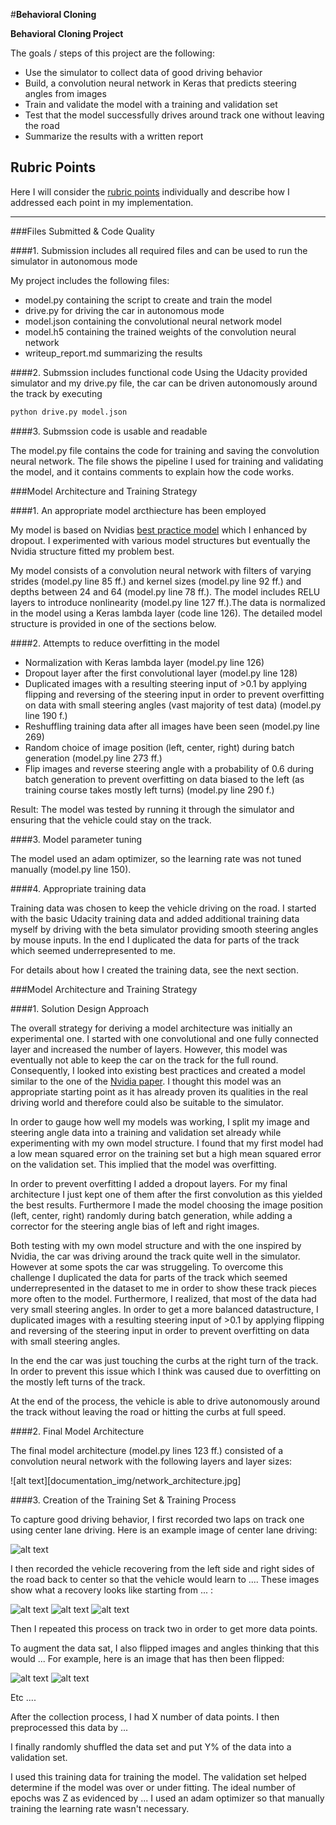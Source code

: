 #**Behavioral Cloning** 

**Behavioral Cloning Project**

The goals / steps of this project are the following:
* Use the simulator to collect data of good driving behavior
* Build, a convolution neural network in Keras that predicts steering angles from images
* Train and validate the model with a training and validation set
* Test that the model successfully drives around track one without leaving the road
* Summarize the results with a written report


[//]: # (Image References)

[image1]: ./examples/placeholder.png "Model Visualization"
[image2]: ./examples/placeholder.png "Grayscaling"
[image3]: ./examples/placeholder_small.png "Recovery Image"
[image4]: ./examples/placeholder_small.png "Recovery Image"
[image5]: ./examples/placeholder_small.png "Recovery Image"
[image6]: ./examples/placeholder_small.png "Normal Image"
[image7]: ./examples/placeholder_small.png "Flipped Image"

## Rubric Points
Here I will consider the [rubric points](https://review.udacity.com/#!/rubrics/432/view) individually and describe how I addressed each point in my implementation.  

---
###Files Submitted & Code Quality

####1. Submission includes all required files and can be used to run the simulator in autonomous mode

My project includes the following files:
* model.py containing the script to create and train the model
* drive.py for driving the car in autonomous mode
* model.json containing the convolutional neural network model
* model.h5 containing the trained weights of the convolution neural network 
* writeup_report.md summarizing the results

####2. Submssion includes functional code
Using the Udacity provided simulator and my drive.py file, the car can be driven autonomously around the track by executing 
```sh
python drive.py model.json
```

####3. Submssion code is usable and readable

The model.py file contains the code for training and saving the convolution neural network. The file shows the pipeline I used for training and validating the model, and it contains comments to explain how the code works.

###Model Architecture and Training Strategy

####1. An appropriate model arcthiecture has been employed

My model is based on Nvidias [best practice model](https://images.nvidia.com/content/tegra/automotive/images/2016/solutions/pdf/end-to-end-dl-using-px.pdf) which I enhanced by dropout. I experimented with various model structures but eventually the Nvidia structure fitted my problem best.

My model consists of a convolution neural network with filters of varying strides (model.py line 85 ff.) and kernel sizes (model.py line 92 ff.) and depths between 24 and 64 (model.py line 78 ff.). The model includes RELU layers to introduce nonlinearity (model.py line 127 ff.).The data is normalized in the model using a Keras lambda layer (code line 126). The detailed model structure is provided in one of the sections below.
   


####2. Attempts to reduce overfitting in the model

* Normalization with Keras lambda layer (model.py line 126)
* Dropout layer after the first convolutional layer (model.py line 128)
* Duplicated images with a resulting steering input of >0.1 by applying flipping and reversing of the steering input in order to prevent overfitting on data with small steering angles (vast majority of test data) (model.py line 190 f.)
* Reshuffling training data after all images have been seen (model.py line 269)
* Random choice of image position (left, center, right) during batch generation (model.py line 273 ff.)
* Flip images and reverse steering angle with a probability of 0.6 during batch generation to prevent overfitting on data biased to the left (as training course takes mostly left turns) (model.py line 290 f.)


Result: The model was tested by running it through the simulator and ensuring that the vehicle could stay on the track.

####3. Model parameter tuning

The model used an adam optimizer, so the learning rate was not tuned manually (model.py line 150).

####4. Appropriate training data

Training data was chosen to keep the vehicle driving on the road. I started with the basic Udacity training data and added additional training data myself by driving with the beta simulator providing smooth steering angles by mouse inputs. In the end I duplicated the data for parts of the track which seemed underrepresented to me. 

For details about how I created the training data, see the next section. 

###Model Architecture and Training Strategy

####1. Solution Design Approach

The overall strategy for deriving a model architecture was initially an experimental one. I started with one convolutional and one fully connected layer and increased the number of layers. However, this model was eventually not able to keep the car on the track for the full round.
Consequently, I looked into existing best practices and created a model similar to the one of the [Nvidia paper](https://images.nvidia.com/content/tegra/automotive/images/2016/solutions/pdf/end-to-end-dl-using-px.pdf).
I thought this model was an appropriate starting point as it has already proven its qualities in the real driving world and therefore could also be suitable to the simulator.

In order to gauge how well my models was working, I split my image and steering angle data into a training and validation set already while experimenting with my own model structure. I found that my first model had a low mean squared error on the training set but a high mean squared error on the validation set. This implied that the model was overfitting. 

In order to prevent overfitting I added a dropout layers. For my final architecture I just kept one of them after the first convolution as this yielded the best results. Furthermore I made the model choosing the image position (left, center, right) randomly during batch generation, while adding a corrector for the steering angle bias of left and right images.

Both testing with my own model structure and with the one inspired by Nvidia, the car was driving around the track quite well in the simulator. However at some spots the car was struggeling. To overcome this challenge I duplicated the data for parts of the track which seemed underrepresented in the dataset to me in order to show these track pieces more often to the model.
Furthermore, I realized, that most of the data had very small steering angles. In order to get a more balanced datastructure, I duplicated images with a resulting steering input of >0.1 by applying flipping and reversing of the steering input in order to prevent overfitting on data with small steering angles.

In the end the car was just touching the curbs at the right turn of the track. In order to prevent this issue which I think was caused due to overfitting on the mostly left turns of the track.

At the end of the process, the vehicle is able to drive autonomously around the track without leaving the road or hitting the curbs at full speed.

####2. Final Model Architecture

The final model architecture (model.py lines 123 ff.) consisted of a convolution neural network with the following layers and layer sizes:

![alt text][documentation_img/network_architecture.jpg]



####3. Creation of the Training Set & Training Process

To capture good driving behavior, I first recorded two laps on track one using center lane driving. Here is an example image of center lane driving:

![alt text][image2]

I then recorded the vehicle recovering from the left side and right sides of the road back to center so that the vehicle would learn to .... These images show what a recovery looks like starting from ... :

![alt text][image3]
![alt text][image4]
![alt text][image5]

Then I repeated this process on track two in order to get more data points.

To augment the data sat, I also flipped images and angles thinking that this would ... For example, here is an image that has then been flipped:

![alt text][image6]
![alt text][image7]

Etc ....

After the collection process, I had X number of data points. I then preprocessed this data by ...


I finally randomly shuffled the data set and put Y% of the data into a validation set. 

I used this training data for training the model. The validation set helped determine if the model was over or under fitting. The ideal number of epochs was Z as evidenced by ... I used an adam optimizer so that manually training the learning rate wasn't necessary.
